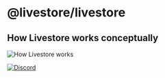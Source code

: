 # @livestore/livestore

## How Livestore works conceptually

![How Livestore works](https://share.cleanshot.com/k7y2486X+)

[![Discord](https://img.shields.io/badge/Discord-%235865F2.svg?style=for-the-badge&logo=discord&logoColor=white)](https://discord.gg/RbMcjUAPd7)

